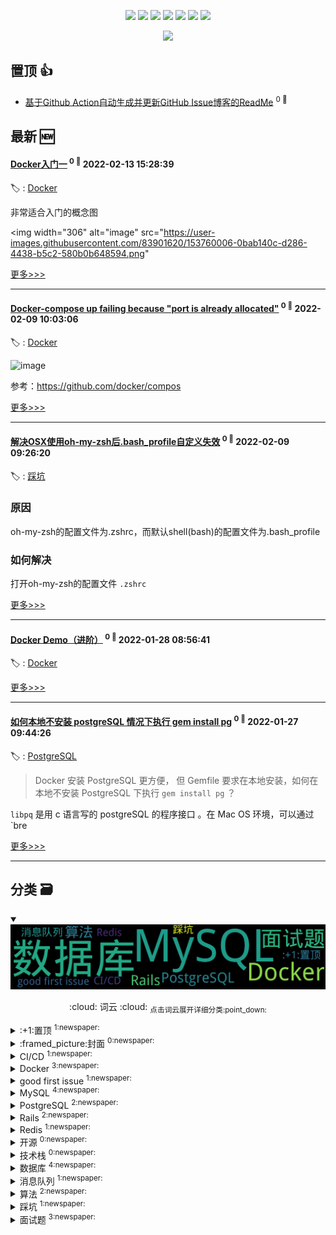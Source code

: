 

<p align='center'>
    <img src="https://badgen.net/badge/labels/16"/>
    <img src="https://badgen.net/github/issues/iamtomas/ghiblog"/>
    <img src="https://badgen.net/badge/last-commit/2022-02-13 15:52:34"/>
    <img src="https://badgen.net/github/forks/iamtomas/ghiblog"/>
    <img src="https://badgen.net/github/stars/iamtomas/ghiblog"/>
    <img src="https://badgen.net/github/watchers/iamtomas/ghiblog"/>
    <img src="https://badgen.net/github/release/iamtomas/ghiblog"/>
</p>

<p align='center'>
    <a href="https://github.com/jwenjian/visitor-count-badge">
        <img src="https://visitor-badge.glitch.me/badge?page_id=jwenjian.ghiblog"/>
    </a>
</p>


## 置顶 :thumbsup: 
- [基于Github Action自动生成并更新GitHub Issue博客的ReadMe](https://github.com/iamtomas/note/issues/1)  <sup>0 :speech_balloon:</sup>  	 
## 最新 :new: 

#### [Docker入门一](https://github.com/iamtomas/note/issues/25) <sup>0 :speech_balloon:</sup> 	 2022-02-13 15:28:39

:label: : [Docker](https://github.com/iamtomas/ghiblog/labels/Docker)

非常适合入门的概念图

<img width="306" alt="image" src="https://user-images.githubusercontent.com/83901620/153760006-0bab140c-d286-4438-b5c2-580b0b648594.png"

[更多>>>](https://github.com/iamtomas/note/issues/25)

---


#### [Docker-compose up failing because "port is already allocated"](https://github.com/iamtomas/note/issues/24) <sup>0 :speech_balloon:</sup> 	 2022-02-09 10:03:06

:label: : [Docker](https://github.com/iamtomas/ghiblog/labels/Docker)

![image](https://user-images.githubusercontent.com/83901620/153175090-89160e54-1b13-426d-ab11-fcb62679097c.png)

参考：https://github.com/docker/compos

[更多>>>](https://github.com/iamtomas/note/issues/24)

---


#### [解决OSX使用oh-my-zsh后.bash_profile自定义失效](https://github.com/iamtomas/note/issues/23) <sup>0 :speech_balloon:</sup> 	 2022-02-09 09:26:20

:label: : [踩坑](https://github.com/iamtomas/ghiblog/labels/%E8%B8%A9%E5%9D%91)

### 原因
oh-my-zsh的配置文件为.zshrc，而默认shell(bash)的配置文件为.bash_profile

### 如何解决

打开oh-my-zsh的配置文件 `.zshrc`



[更多>>>](https://github.com/iamtomas/note/issues/23)

---


#### [Docker Demo（进阶）](https://github.com/iamtomas/note/issues/22) <sup>0 :speech_balloon:</sup> 	 2022-01-28 08:56:41

:label: : [Docker](https://github.com/iamtomas/ghiblog/labels/Docker)



[更多>>>](https://github.com/iamtomas/note/issues/22)

---


#### [如何本地不安装 postgreSQL 情况下执行 gem install pg](https://github.com/iamtomas/note/issues/21) <sup>0 :speech_balloon:</sup> 	 2022-01-27 09:44:26

:label: : [PostgreSQL](https://github.com/iamtomas/ghiblog/labels/PostgreSQL)

> Docker 安装 PostgreSQL 更方便， 但 Gemfile 要求在本地安装，如何在本地不安装 PostgreSQL 下执行 `gem install pg` ？

 `libpq` 是用 c 语言写的 postgreSQL 的程序接口 。在 Mac OS 环境，可以通过 `bre

[更多>>>](https://github.com/iamtomas/note/issues/21)

---


## 分类  :card_file_box: 

<details open="open">
    <summary>
        <img src="assets/wordcloud.png" title="词云, 点击展开详细分类" alt="词云， 点击展开详细分类">
        <p align="center">:cloud: 词云 :cloud: <sub>点击词云展开详细分类:point_down: </sub></p>
    </summary>


<details>
<summary>:+1:置顶	<sup>1:newspaper:</sup></summary>

- [基于Github Action自动生成并更新GitHub Issue博客的ReadMe](https://github.com/iamtomas/note/issues/1)  <sup>0 :speech_balloon:</sup>  	 


</details>

<details>
<summary>:framed_picture:封面	<sup>0:newspaper:</sup></summary>



</details>

<details>
<summary>CI/CD	<sup>1:newspaper:</sup></summary>

- [GitLab CI/CD 实践](https://github.com/iamtomas/note/issues/16)  <sup>0 :speech_balloon:</sup>  	 


</details>

<details>
<summary>Docker	<sup>3:newspaper:</sup></summary>

- [Docker入门一](https://github.com/iamtomas/note/issues/25)  <sup>0 :speech_balloon:</sup>  	 
- [Docker-compose up failing because "port is already allocated"](https://github.com/iamtomas/note/issues/24)  <sup>0 :speech_balloon:</sup>  	 
- [Docker Demo（进阶）](https://github.com/iamtomas/note/issues/22)  <sup>0 :speech_balloon:</sup>  	 


</details>

<details>
<summary>good first issue	<sup>1:newspaper:</sup></summary>

- [基于Github Action自动生成并更新GitHub Issue博客的ReadMe](https://github.com/iamtomas/note/issues/1)  <sup>0 :speech_balloon:</sup>  	 


</details>

<details>
<summary>MySQL	<sup>4:newspaper:</sup></summary>

- [MySQL零散知识笔记](https://github.com/iamtomas/note/issues/14)  <sup>0 :speech_balloon:</sup>  	 
- [一条SQL更新语句是如何执行的？](https://github.com/iamtomas/note/issues/12)  <sup>0 :speech_balloon:</sup>  	 
- [MySQL中InnoDB记录与页结构](https://github.com/iamtomas/note/issues/10)  <sup>0 :speech_balloon:</sup>  	 
- [一条SQL查询语句是如何执行的？](https://github.com/iamtomas/note/issues/8)  <sup>0 :speech_balloon:</sup>  	 


</details>

<details>
<summary>PostgreSQL	<sup>2:newspaper:</sup></summary>

- [如何本地不安装 postgreSQL 情况下执行 gem install pg](https://github.com/iamtomas/note/issues/21)  <sup>0 :speech_balloon:</sup>  	 
- [一条SQL查询语句是如何执行的？](https://github.com/iamtomas/note/issues/18)  <sup>0 :speech_balloon:</sup>  	 


</details>

<details>
<summary>Rails	<sup>2:newspaper:</sup></summary>

- [Sidekiq 浅析](https://github.com/iamtomas/note/issues/19)  <sup>0 :speech_balloon:</sup>  	 
- [Rails7 demo](https://github.com/iamtomas/note/issues/11)  <sup>0 :speech_balloon:</sup>  	 


</details>

<details>
<summary>Redis	<sup>1:newspaper:</sup></summary>

- [Redis零散知识笔记](https://github.com/iamtomas/note/issues/15)  <sup>0 :speech_balloon:</sup>  	 


</details>

<details>
<summary>开源	<sup>0:newspaper:</sup></summary>



</details>

<details>
<summary>技术栈	<sup>0:newspaper:</sup></summary>



</details>

<details>
<summary>数据库	<sup>4:newspaper:</sup></summary>

- [一条SQL查询语句是如何执行的？](https://github.com/iamtomas/note/issues/18)  <sup>0 :speech_balloon:</sup>  	 
- [一条SQL更新语句是如何执行的？](https://github.com/iamtomas/note/issues/12)  <sup>0 :speech_balloon:</sup>  	 
- [MySQL中InnoDB记录与页结构](https://github.com/iamtomas/note/issues/10)  <sup>0 :speech_balloon:</sup>  	 
- [一条SQL查询语句是如何执行的？](https://github.com/iamtomas/note/issues/8)  <sup>0 :speech_balloon:</sup>  	 


</details>

<details>
<summary>消息队列	<sup>1:newspaper:</sup></summary>

- [消息队列零散知识笔记](https://github.com/iamtomas/note/issues/17)  <sup>0 :speech_balloon:</sup>  	 


</details>

<details>
<summary>算法	<sup>2:newspaper:</sup></summary>

- [冒泡排序 - 排序算法](https://github.com/iamtomas/note/issues/13)  <sup>0 :speech_balloon:</sup>  	 
- [两数之和 - 力扣（LeetCode）](https://github.com/iamtomas/note/issues/9)  <sup>0 :speech_balloon:</sup>  	 


</details>

<details>
<summary>踩坑	<sup>1:newspaper:</sup></summary>

- [解决OSX使用oh-my-zsh后.bash_profile自定义失效](https://github.com/iamtomas/note/issues/23)  <sup>0 :speech_balloon:</sup>  	 


</details>

<details>
<summary>面试题	<sup>3:newspaper:</sup></summary>

- [消息队列零散知识笔记](https://github.com/iamtomas/note/issues/17)  <sup>0 :speech_balloon:</sup>  	 
- [Redis零散知识笔记](https://github.com/iamtomas/note/issues/15)  <sup>0 :speech_balloon:</sup>  	 
- [MySQL零散知识笔记](https://github.com/iamtomas/note/issues/14)  <sup>0 :speech_balloon:</sup>  	 


</details>


</details>    
